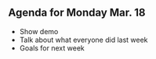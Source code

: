 ## Agenda for Monday Mar. 18

- Show demo
- Talk about what everyone did last week
- Goals for next week